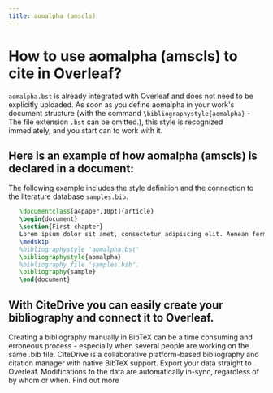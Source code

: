 ```yaml
---
title: aomalpha (amscls)
---
```


# How to use aomalpha (amscls) to cite in Overleaf? 
`aomalpha.bst` is already integrated with Overleaf and does not need to be explicitly uploaded. As soon as you define aomalpha in your work's document structure (with the command `\bibliographystyle{aomalpha}` - The file extension `.bst` can be omitted.), this style is recognized immediately, and you start can to work with it.

## Here is an example of how aomalpha (amscls) is declared in a document:
The following example includes the style definition and the connection to the literature database `samples.bib`.
```tex
   \documentclass[a4paper,10pt]{article}
   \begin{document}
   \section{First chapter}
   Lorem ipsum dolor sit amet, consectetur adipiscing elit. Aenean fermentum justo massa, ut maximus mauris sodales et. Aenean vel elit a erat rhoncus pharetra.
   \medskip
   %bibliographystyle 'aomalpha.bst'
   \bibliographystyle{aomalpha}
   %bibliography file 'samples.bib'.
   \bibliography{sample}
   \end{document}
```

## With CiteDrive you can easily create your bibliography and connect it to Overleaf. 
Creating a bibliography manually in BibTeX can be a time consuming and erroneous process - especially when several people are working on the same .bib file. CiteDrive is a collaborative platform-based bibliography and citation manager with native BibTeX support. Export your data straight to Overleaf. Modifications to the data are automatically in-sync, regardless of by whom or when. Find out more